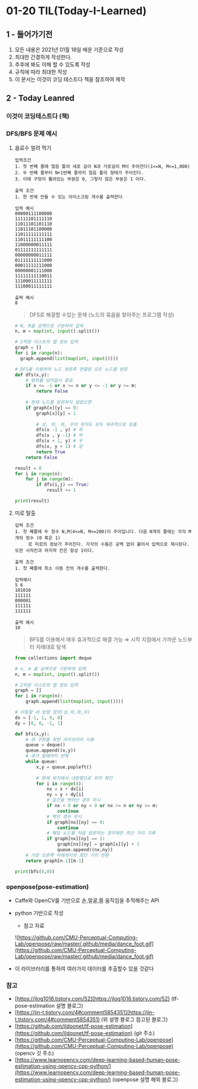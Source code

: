 01-20 TIL(Today-I-Learned)
==================

1 - 들어가기전  
-------------------
1. 모든 내용은 2021년 01월 18일 배운 기준으로 작성 
2. 최대한 간결하게 작성한다. 
3. 추후에 봐도 이해 할 수 있도록 작성
4. 규칙에 따라 최대한 작성 
5. 이 문서는 이것이 코딩 테스트다 책을 참조하여 제작

2 - Today Leanred
--------------------------
###  이것이 코딩테스트다 (책)

### DFS/BFS 문제 예시

1. 음료수 얼려 먹기

    ```
    입력조건
    1. 첫 번째 줄에 얼음 틀의 세로 길이 N과 가로길이 M이 주어진다(1<=N, M<=1,000)
    2. 두 번째 줄부터 N+1번째 줄까지 얼음 틀의 형태가 주어진다.
    3. 이때 구멍이 뚫려있는 부분은 0, 그렇지 않은 부분은 1 이다.

    출력 조건
    1. 한 번에 만들 수 있는 아이스크림 개수를 출력한다

    입력 예시
    00000111100000
    11111101111110
    11011101101110
    11011101100000
    11011111111111
    11011111111100
    11000000011111
    01111111111111
    00000000011111
    01111111111000
    00011111111000
    00000001111000
    11111111110011
    11100011111111
    11100011111111

    출력 예시
    8
    ```

    >DFS로 해결할 수있는 문제 (노드의 묶음을 찾아주는 프로그램 작성)

    ```python
    # N, M을 공백으로 구분하여 입력
    n, m = map(int, input().split())

    # 2차원 리스트의 맵 정보 입력
    graph = []
    for i in range(n):
      graph.append(list(map(int, input())))

    # DFS를 이용하여 노드 방문후 연결된 모든 노드를 방문
    def dfs(x,y):
    	# 범위를 넘어갈시 종료
    	if x <= -1 or x >= n or y <= -1 or y >= m:
    		return False
    	
    	# 현재 노드를 방문하지 않았으면 
    	if graph[x][y] == 0:
    		graph[x][y] = 1
    		
    		# 상, 하, 좌, 우의 위치도 모두 재귀적으로 호출
    		dfs(x -1 , y) # 좌
    		dfs(x , y -1) # 하
    		dfs(x + 1, y) # 우
    		dfs(x, y + 1) # 상
    		return True
    	return False

    result = 0
    for i in range(n):
    	for j in range(m):
    		if dfs(i,j) == True:
    			result += 1

    print(result)
    ```

2. 미로 탈출

    ```
    입력 조건
    1. 첫 째줄에 두 정수 N,M(4<=N, M<=200)이 주어집니다. 다음 N개의 줄에는 각각 M개의 정수 (0 혹은 1)
    	 로 미로의 정보가 주어진다. 각각의 수들은 공백 없이 붙어서 입력으로 제시된다. 또한 시작칸과 마지막 칸은 항상 1이다.

    출력 조건
    1. 첫 째줄에 최소 이동 칸의 개수를 출력한다.

    입력예시
    5 6
    101010
    111111
    000001
    111111
    111111

    출력 예시 
    10
    ```

    >BFS를 이용해서 매우 효과적으로 해결 가능 
    ⇒ 시작 지점에서 가까운 노드부터 차례대로 탐색 

    ```python
    from collections import deque

    # n, m 을 공백으로 구분하여 입력
    n, m = map(int, input().split())

    # 2차원 리스트의 맵 정보 입력
    graph = []
    for i in range(n):
    	graph.append(list(map(int, input())))

    # 이동할 네 방향 정의(상,하,좌,우)
    dx = [-1, 1, 0, 0]
    dy = [0, 0, -1, 1]

    def bfs(x,y):
    	# 큐 구현을 위한 라이브러리 사용
    	queue = deque()
    	queue.append((x,y))
    	# 큐가 빌때까지 반복
    	while queue:
    		x,y = queue.popleft()
    		
    		# 현재 위치에서 네방향으로 위치 확인
    		for i in range(4):
    			nx = x + dx[i]
    			ny = y + dy[i]
    			# 공간을 벗어난 경우 무시
    			if nx < 0 or ny < 0 or nx >= n or ny >= m:
    				continue
    			# 벽인 경우 무시
    			if graph[nx][ny] == 0:
    				continue
    			# 해당 노드를 처음 방문하는 경우에만 최단 거리 기록
    			if graph[nx][ny] == 1:
    				graph[nx][ny] = graph[x][y] + 1
    				queue.append((nx,ny))
    	# 가장 오른쪽 아래까지의 최단 거리 반환
    	return graph[n-1][m-1]

    print(bfs(0,0))
    ```

  ### openpose(pose-estimation)

- Caffe와 OpenCV를 기반으로 손,얼굴,몸 움직임을 추적해주는 API
- python 기반으로 작성
    - 참고 자료

    ![https://github.com/CMU-Perceptual-Computing-Lab/openpose/raw/master/.github/media/dance_foot.gif](https://github.com/CMU-Perceptual-Computing-Lab/openpose/raw/master/.github/media/dance_foot.gif)

- 이 라이브러리를 통하여 여러가지 데이터를 추출할수 있을 것같다

### 참고

- [https://jlog1016.tistory.com/52](https://jlog1016.tistory.com/52) (tf-pose-estimation 설명 블로그)
- [https://jin-t.tistory.com/4#comment5854351](https://jin-t.tistory.com/4#comment5854351) (위 설명 블로그 참고된 블로그)
- [https://github.com/ildoonet/tf-pose-estimation](https://github.com/ildoonet/tf-pose-estimation) (git 주소)
- [https://github.com/CMU-Perceptual-Computing-Lab/openpose](https://github.com/CMU-Perceptual-Computing-Lab/openpose) (opencv 깃 주소)
- [https://www.learnopencv.com/deep-learning-based-human-pose-estimation-using-opencv-cpp-python/](https://www.learnopencv.com/deep-learning-based-human-pose-estimation-using-opencv-cpp-python/) (openpose 설명 해외 블로그)